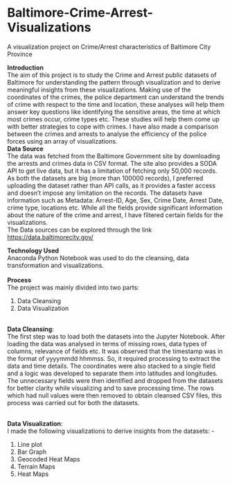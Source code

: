 # Baltimore-Crime-Arrest-Visualizations<br>
</h>A visualization project on Crime/Arrest characteristics of Baltimore City Province</h>

<b>Introduction</b><br>
The aim of this project is to study the Crime and Arrest public datasets of Baltimore for understanding the pattern through visualization and to derive meaningful insights from these visualizations. Making use of the coordinates of the crimes, the police department can understand the trends of crime with respect to the time and location, these analyses will help them answer key questions like identifying the sensitive areas, the time at which most crimes occur, crime types etc. These studies will help them come up with better strategies to cope with crimes. I have also made a comparison between the crimes and arrests to analyse the efficiency of the police forces using an array of visualizations.<br>
<b>Data Source</b><br>
The data was fetched from the Baltimore Government site by downloading the arrests and crimes data in CSV format. The site also provides a SODA API to get live data, but it has a limitation of fetching only 50,000 records. As both the datasets are big (more than 100000 records), I preferred uploading the dataset rather than API calls, as it provides a faster access and doesn’t impose any limitation on the records.
The datasets have information such as Metadata: Arrest-ID, Age, Sex, Crime Date, Arrest Date, crime type, locations etc.
While all the fields provide significant information about the nature of the crime and arrest, I have filtered certain fields for the visualizations.<br>
The Data sources can be explored through the link https://data.baltimorecity.gov/<br>

<b>Technology Used</b><br>
Anaconda Python Notebook was used to do the cleansing, data transformation and visualizations.
<br>
<br>
<b>Process</b><br>
The project was mainly divided into two parts:

1.	Data Cleansing<br> 
2.	Data Visualization
<br><br>

<b>Data Cleansing</b>:<br>
The first step was to load both the datasets into the Jupyter Notebook. After loading the data was analysed in terms of missing rows, data types of columns, relevance of fields etc.
It was observed that the timestamp was in the format of yyyymmdd hhmmss. So, it required processing to extract the data and time details.
The coordinates were also stacked to a single field and a logic was developed to separate them into latitudes and longitudes.
The unnecessary fields were then identified and dropped from the datasets for better clarity while visualizing and to save processing time.
The rows which had null values were then removed to obtain cleansed CSV files, this process was carried out for both the datasets.
<br><br>

<b>Data Visualization</b>:<br>
I made the following visualizations to derive insights from the datasets: -<br>
1.	Line plot<br>
2.	Bar Graph<br>
3.	Geocoded Heat Maps<br>
4.	Terrain Maps<br>
5.	Heat Maps<br>

